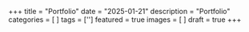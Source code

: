+++
title = "Portfolio"
date = "2025-01-21"
description = "Portfolio"
categories = [
]
tags = ['']
featured = true
images = [
]
draft = true
+++


